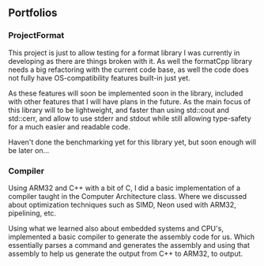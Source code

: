 ## Portfolios

### ProjectFormat
This project is just to allow testing for a format library I was currently in developing as there are things broken with it. As well the formatCpp
library needs a big refactoring with the current code base, as well the code does not fully have OS-compatibility features built-in just yet.

As these features will soon be implemented soon in the library, included with other features that I will have plans in the future. As the main focus
of this library will to be lightweight, and faster than using std::cout and std::cerr, and allow to use stderr and stdout while still allowing type-safety
for a much easier and readable code.

Haven't done the benchmarking yet for this library yet, but soon enough will be later on...


### Compiler
Using ARM32 and C++ with a bit of C, I did a basic implementation of a compiler taught in the Computer Architecture class. Where we discussed about optimization techniques such as SIMD, Neon used with ARM32, pipelining, etc.

Using what we learned also about embedded systems and CPU's, implemented a basic compiler to generate the assembly code for us. Which essentially parses a command and generates the assembly and using that assembly to help us generate the output from C++ to ARM32, to output.
